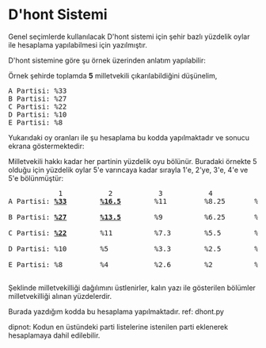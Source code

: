 # D'hont Sistemi
Genel seçimlerde kullanılacak D'hont sistemi için şehir bazlı yüzdelik oylar ile hesaplama yapılabilmesi için yazılmıştır.

D'hont sistemine göre şu örnek üzerinden anlatım yapılabilir:

Örnek şehirde toplamda <b>5</b> milletvekili çıkarılabildiğini düşünelim,
<pre>
A Partisi: %33
B Partisi: %27
C Partisi: %22
D Partisi: %10
E Partisi: %8
</pre>
Yukarıdaki oy oranları ile şu hesaplama bu kodda yapılmaktadır ve sonucu ekrana göstermektedir:

Milletvekili hakkı kadar her partinin yüzdelik oyu bölünür. Buradaki örnekte 5 olduğu için yüzdelik oylar 5'e varıncaya kadar sırayla
1'e, 2'ye, 3'e, 4'e ve 5'e bölünmüştür:
<pre>
            1           2           3           4           5
A Partisi: <ins><b>%33</b></ins>        <ins><b>%16.5</b></ins>        %11         %8.25       %6.6          =  2 Milletvekili <br>
B Partisi: <ins><b>%27</b></ins>        <ins><b>%13.5</b></ins>        %9          %6.25       %5.4          =  2 Milletvekili <br>
C Partisi: <ins><b>%22</b></ins>        %11          %7.3        %5.5        %4.4          =  1 Milletvekili <br>
D Partisi: %10        %5           %3.3        %2.5        %2            =  0 Milletvekili <br>
E Partisi: %8         %4           %2.6        %2          %1.6          =  0 Milletvekili <br>
</pre>
Şeklinde milletvekilliği dağılımını üstlenirler, kalın yazı ile gösterilen bölümler milletvekilliği alınan yüzdelerdir.

Burada yazdığım kodda bu hesaplama yapılmaktadır. ref: dhont.py

dipnot: Kodun en üstündeki parti listelerine istenilen parti eklenerek hesaplamaya dahil edilebilir.
